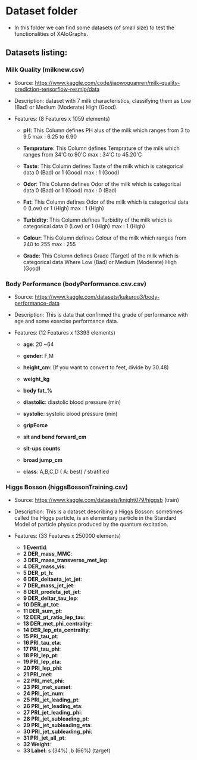 # Dataset folder

* In this folder we can find some datasets (of small size) to test the functionalities of XAIoGraphs.


## Datasets listing:

### Milk Quality (milknew.csv)

* Source: https://www.kaggle.com/code/jiaowoguanren/milk-quality-prediction-tensorflow-resmlp/data
  
* Description: dataset with 7 milk characteristics, classifying them as Low (Bad) or Medium (Moderate) High (Good).

* Features: (8 Features x 1059 elements)

    + **pH**: This Column defines PH alus of the milk which ranges from 3 to 9.5 max : 6.25 to 6.90

    + **Temprature**: This Column defines Temprature of the milk which ranges from 34'C to 90'C max : 34'C to 45.20'C

    + **Taste**: This Column defines Taste of the milk which is categorical data 0 (Bad) or 1 (Good) max : 1 (Good)

    + **Odor**: This Column defines Odor of the milk which is categorical data 0 (Bad) or 1 (Good) max : 0 (Bad)

    + **Fat**: This Column defines Odor of the milk which is categorical data 0 (Low) or 1 (High) max : 1 (High)

    + **Turbidity**: This Column defines Turbidity of the milk which is categorical data 0 (Low) or 1 (High) max : 1 (High)

    + **Colour**: This Column defines Colour of the milk which ranges from 240 to 255 max : 255

    + **Grade**: This Column defines Grade (Target) of the milk which is categorical data Where Low (Bad) or Medium (Moderate) High (Good)

### Body Performance (bodyPerformance.csv.csv)

* Source: https://www.kaggle.com/datasets/kukuroo3/body-performance-data
  
* Description: This is data that confirmed the grade of performance with age and some exercise performance data.

* Features: (12 Features x 13393 elements)

    + **age**: 20 ~64
    
    + **gender**: F,M

    + **height_cm**: (If you want to convert to feet, divide by 30.48)

    + **weight_kg**

    + **body fat_%**

    + **diastolic**: diastolic blood pressure (min)

    + **systolic**: systolic blood pressure (min)

    + **gripForce**

    + **sit and bend forward_cm**

    + **sit-ups counts**

    + **broad jump_cm**

    + **class**: A,B,C,D ( A: best) / stratified
  
### Higgs Bosson (higgsBossonTraining.csv)

* Source: https://www.kaggle.com/datasets/knight079/higgsb (train)
  
* Description: This is a dataset describing a Higgs Bosson: sometimes called the Higgs particle, is an elementary particle in the Standard Model of particle physics produced by the quantum excitation.

* Features: (33 Features x 250000 elements)

    + **1 EventId**:
    + **2 DER_mass_MMC**:
    + **3 DER_mass_transverse_met_lep**:
    + **4 DER_mass_vis**:
    + **5 DER_pt_h**:
    + **6 DER_deltaeta_jet_jet**:
    + **7 DER_mass_jet_jet**:
    + **8 DER_prodeta_jet_jet**:
    + **9 DER_deltar_tau_lep**:
    + **10 DER_pt_tot**:
    + **11 DER_sum_pt**:
    + **12 DER_pt_ratio_lep_tau**:
    + **13 DER_met_phi_centrality**:
    + **14 DER_lep_eta_centrality**:
    + **15 PRI_tau_pt**:
    + **16 PRI_tau_eta**:
    + **17 PRI_tau_phi**:
    + **18 PRI_lep_pt**:
    + **19 PRI_lep_eta**:
    + **20 PRI_lep_phi**:
    + **21 PRI_met**:
    + **22 PRI_met_phi**:
    + **23 PRI_met_sumet**:
    + **24 PRI_jet_num**:
    + **25 PRI_jet_leading_pt**:
    + **26 PRI_jet_leading_eta**:
    + **27 PRI_jet_leading_phi**:
    + **28 PRI_jet_subleading_pt**:
    + **29 PRI_jet_subleading_eta**:
    + **30 PRI_jet_subleading_phi**:
    + **31 PRI_jet_all_pt**:
    + **32 Weight**:
    + **33 Label**: s (34%) ,b (66%) (target)
  